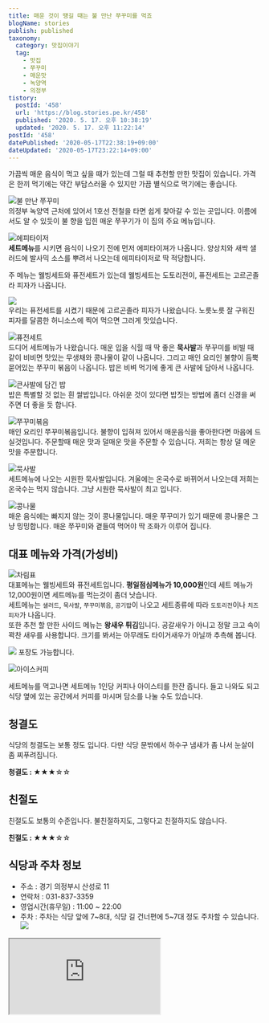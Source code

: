 ```yaml
---
title: 매운 것이 떙길 때는 불 만난 쭈꾸미를 먹죠
blogName: stories
publish: published
taxonomy:
  category: 맛집이야기
  tag:
    - 맛집
    - 쭈꾸미
    - 매운맛
    - 녹양역
    - 의정부
tistory:
  postId: '458'
  url: 'https://blog.stories.pe.kr/458'
  published: '2020. 5. 17. 오후 10:38:19'
  updated: '2020. 5. 17. 오후 11:22:14'
postId: '458'
datePublished: '2020-05-17T22:38:19+09:00'
dateUpdated: '2020-05-17T23:22:14+09:00'
---
```



가끔씩 매운 음식이 먹고 싶을 때가 있는데 그럴 때 추천할 만한 맛집이 있습니다. 가격은 한끼 먹기에는 약간 부담스러울 수 있지만 가끔 별식으로 먹기에는 좋습니다.  

![불 만난 쭈꾸미](images/2020-05-17-21-53-50.png)   
의정부 녹양역 근처에 있어서 1호선 전철을 타면 쉽게 찾아갈 수 있는 곳입니다. 이름에서도 알 수 있듯이 불 향을 입힌 매운 쭈꾸기가 이 집의 주요 메뉴입니다.  

![에피타이저](images/2020-05-17-21-57-28.png)   
**세트메뉴**를 시키면 음식이 나오기 전에 먼저 에피타이져가 나옵니다. 양상치와 새싹 샐러드에 발사믹 소스를 뿌려서 나오는데 에피타이저로 딱 적당합니다.  

주 메뉴는 웰빙세트와 퓨전세트가 있는데 웰빙세트는 도토리전이, 퓨전세트는 고르곤졸라 피자가 나옵니다. 

![](images/2020-05-17-22-01-44.png)  
우리는 퓨전세트를 시켰기 때문에 고르곤졸라 피자가 나왔습니다. 노릇노릇 잘 구워진  피자를 달콤한 허니소스에 찍어 먹으면 그러게 맛있습니다. 

![퓨전세트](images/2020-05-17-22-04-25.png)  
드디어 세트메뉴가 나왔습니다. 매운 입을 식힐 때 딱 좋은 **묵사발**과 쭈꾸미를 비빌 때 같이 비비면 맛있는 무생채와 콩나물이 같이 나옵니다. 그리고 매인 요리인 불향이 듬뿍 묻어있는 쭈꾸미 볶음이 나옵니다. 밥은 비벼 먹기에 좋게 큰 사발에 담아서 나옵니다. 

![큰사발에 담긴 밥](images/2020-05-17-22-09-22.png)  
밥은 특별할 것 없는 흰 쌀밥입니다. 아쉬운 것이 있다면 밥짓는 방법에 좀더 신경을 써 주면 더 좋을 듯 합니다.   

![쭈꾸미볶음](images/2020-05-17-22-10-59.png)   
매인 요리인 쭈꾸미볶음입니다. 불향이 입혀져 있어서 매운음식을 좋아한다면 마음에 드실것입니다. 주문할때 매운 맛과 덜매운 맛을 주문할 수 있습니다. 저희는 항상 덜 메운 맛을 주문합니다.  

![묵사발](images/2020-05-17-22-14-36.png)  
세트메뉴에 나오는 시원한 묵사발입니다. 겨울에는 온국수로 바뀌어서 나오는데 저희는 온국수는 먹지 않습니다. 그냥 시원한 묵사발이 최고 입니다.  

![콩나물](images/2020-05-17-22-16-15.png)  
매운 음식에는 빠지지 않는 것이 콩나물입니다. 매운 쭈꾸미가 있기 때문에 콩나물은 그냥 밍밍합니다. 매운 쭈꾸미와 곁들여 먹어야 딱 조화가 이루어 집니다. 


## 대표 메뉴와 가격(가성비)  
![차림표](images/2020-05-17-22-18-28.png)   
대표메뉴는 웰빙세트와 퓨전세트입니다. **평일점심메뉴가 10,000원**인데 세트 메뉴가 12,000원이면 세트메뉴를 먹는것이 좀더 낫습니다.  
세트메뉴는 `샐러드`, `묵사발`, `쭈꾸미볶음`, `공기밥`이 나오고 세트종류에 따라 `도토리전`이나 `치즈피자`가 나옵니다.   
또한 추천 할 만한 사이드 메뉴는 **왕새우 튀김**입니다. 공갈새우가 아니고 정말 크고 속이 꽉찬 새우를 사용합니다. 크기를 봐서는 아무래도 타이거새우가 아닐까 추측해 봅니다. 

![](images/2020-05-17-22-18-43.png)
포장도 가능합니다. 

![아이스커피](images/2020-05-17-22-36-42.png)  

세트메뉴를 먹고나면 세트메뉴 1인당 커피나 아이스티를 한잔 줍니다. 들고 나와도 되고 식당 옆에 있는 공간에서 커피를 마시며 담소를 나눌 수도 있습니다.  

## 청결도  
식당의 청결도는 보통 정도 입니다. 다만 식당 문밖에서 하수구 냄새가 좀 나서 눈살이 좀 찌푸려집니다. 

<div class='alert alert-info'>
<b>청결도 : </b> ★★★☆☆ 
</div>


## 친절도  
친절도도 보통의 수준입니다. 불친절하지도, 그렇다고 친절하지도 않습니다. 

<div class='alert alert-info'>
<b>친절도 : </b> ★★★☆☆ 
</div>

## 식당과 주차 정보  
- 주소 : 경기 의정부시 산성로 11  
- 연락처 : 031-837-3359  
- 영업시간(휴무일) : 11:00 ~ 22:00
- 주차 : 주차는 식당 앞에 7~8대, 식당 길 건너편에 5~7대 정도 주차할 수 있습니다. 
![](images/2020-05-17-22-36-07.png)  

<div class='embed-responsive embed-responsive-16by9'>
    <iframe src='https://www.google.com/maps/embed?pb=!1m18!1m12!1m3!1d3154.0573696693705!2d127.04043341517398!3d37.76525297976116!2m3!1f0!2f0!3f0!3m2!1i1024!2i768!4f13.1!3m3!1m2!1s0x357cc74042f1ba67%3A0x55b79009350ac8e8!2z67aI66eM64Kc7K2I6r6466-4!5e0!3m2!1sko!2skr!4v1589722640470!5m2!1sko!2skr' class='embed-responsive-item' allowfullscreen></iframe>
</div>
